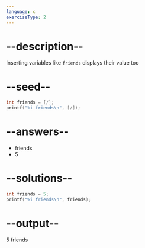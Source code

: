 ```yaml
---
language: c
exerciseType: 2
---
```


# --description--

Inserting variables like `friends` displays their value too

# --seed--

```c
int friends = [/];
printf("%i friends\n", [/]);
```

# --answers--

- friends
- 5

# --solutions--

```c
int friends = 5;
printf("%i friends\n", friends);
```

# --output--

5 friends
